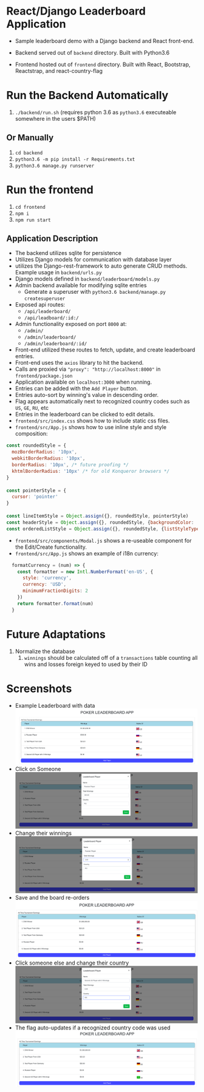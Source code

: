 # React/Django Leaderboard Application

- Sample leaderboard demo with a Django backend and React front-end.

- Backend served out of `backend` directory. Built with Python3.6

- Frontend hosted out of `frontend` directory. Built with React, Bootstrap, Reactstrap, and react-country-flag

# Run the Backend Automatically
1. `./backend/run.sh` (requires python 3.6 as `python3.6` executeable somewhere in the users $PATH)

## Or Manually
1. `cd backend`
2. `python3.6 -m pip install -r Requirements.txt`
3. `python3.6 manage.py runserver`


# Run the frontend
1. `cd frontend`
2. `npm i`
3. `npm run start`

## Application Description
- The backend utilizes sqlite for persistence
- Utilizes Django models for communication with database layer
- utilizes the Django-rest-framework to auto generate CRUD methods. Example usage in `backend/urls.py`
- Django models defined in `backend/leaderboard/models.py`
- Admin backend available for modifying sqlite entries
    - Generate a superuser with `python3.6 backend/manage.py createsuperuser`
- Exposed api routes:
    - `/api/leaderboard/`
    - `/api/leadboard/:id:/`
- Admin functionality exposed on port `8000` at:
    - `/admin/`
    - `/admin/leaderboard/`
    - `/admin/leaderboard/:id/`
- Front-end utilized these routes to fetch, update, and create leaderboard entries.
- Front-end uses the `axios` library to hit the backend.
- Calls are proxied via `"proxy": "http://localhost:8000"` in `frontend/package.json`
- Application available on `localhost:3000` when running.
- Entries can be added with the `Add Player` button.
- Entries auto-sort by winning's value in descending order.
- Flag appears automatically next to recognized country codes such as `US`, `GE`, `RU`, etc
- Entries in the leaderboard can be clicked to edit details.
- `frontend/src/index.css` shows how to include static css files.
- `frontend/src/App.js` shows how to use inline style and style composition:
```js
const roundedStyle = {
  mozBorderRadius: '10px',
  webkitBorderRadius: '10px',
  borderRadius: '10px', /* future proofing */
  khtmlBorderRadius: '10px' /* for old Konqueror browsers */
}

const pointerStyle = {
  cursor: 'pointer'
}

const lineItemStyle = Object.assign({}, roundedStyle, pointerStyle)
const headerStyle = Object.assign({}, roundedStyle, {backgroundColor: 'lightblue'})
const orderedListStyle = Object.assign({}, roundedStyle, {listStyleType: 'decimal'})

```

- `frontend/src/components/Modal.js` shows a re-useable component for the Edit/Create functionality.
- `frontend/src/App.js` shows an example of i18n currency:
```js
  formatCurrency = (num) => {
    const formatter = new Intl.NumberFormat('en-US', {
      style: 'currency',
      currency: 'USD',
      minimumFractionDigits: 2
    })
    return formatter.format(num)
  }
```

# Future Adaptations
1. Normalize the database
    1. `winnings` should be calculated off of a `transactions` table counting all wins and losses foreign keyed to used by their ID

# Screenshots
- Example Leaderboard with data
![With Data](screenshots/leaderboard_with_sample_data.png)
- Click on Someone
![Open Edit Dialogue](screenshots/edit_russian_player.png)
- Change their winnings
![Modified Winnings](screenshots/russian_player_to_3_dollars.png)
- Save and the board re-orders
![Board reordered](screenshots/board_reorders.png)
- Click someone else and change their country
![Open Edit Dialogue Again](screenshots/change_us_players_country.png)
- The flag auto-updates if a recognized country code was used
![Flag updated](screenshots/flag_updates.png)




